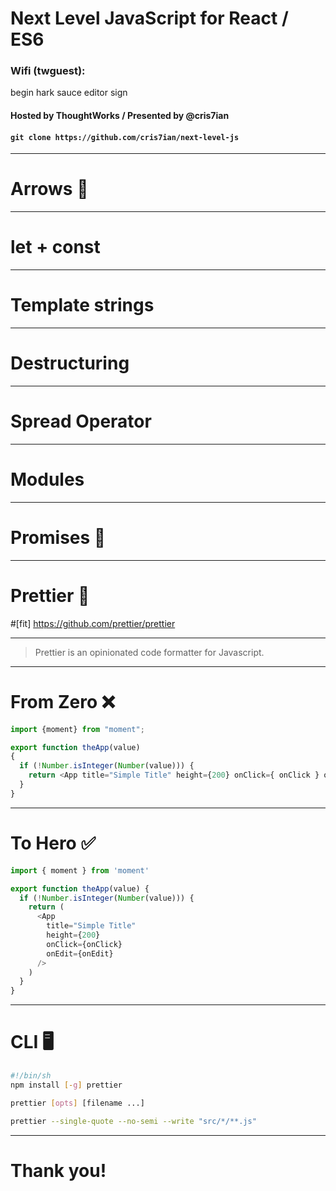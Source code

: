 # Next Level JavaScript for React / ES6

### Wifi (twguest):

begin hark sauce editor sign
#### Hosted by ThoughtWorks / Presented by @cris7ian

#### `git clone https://github.com/cris7ian/next-level-js`

---

# Arrows 🎯

---

# let + const

---

# Template strings

---

# Destructuring

---

# Spread Operator

---

# Modules

---

# Promises 🙏

---

# Prettier 💅
#[fit] https://github.com/prettier/prettier

---

 > Prettier is an opinionated code formatter for Javascript.

 ---

# From Zero ❌

```javascript
import {moment} from "moment";

export function theApp(value)
{
  if (!Number.isInteger(Number(value))) {
    return <App title="Simple Title" height={200} onClick={ onClick } onEdit={onEdit}/>;
  }
}
```

 ---

# To Hero ✅

```javascript
import { moment } from 'moment'

export function theApp(value) {
  if (!Number.isInteger(Number(value))) {
    return (
      <App
        title="Simple Title"
        height={200}
        onClick={onClick}
        onEdit={onEdit}
      />
    )
  }
}

```
---

# CLI 🖥

```bash
#!/bin/sh
npm install [-g] prettier
```

```bash
prettier [opts] [filename ...]
```

```bash
prettier --single-quote --no-semi --write "src/*/**.js"
```

---

# Thank you!
